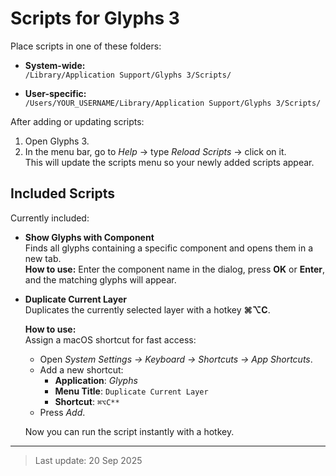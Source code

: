 # Scripts for Glyphs 3

Place scripts in one of these folders:

- **System-wide:**  
  `/Library/Application Support/Glyphs 3/Scripts/`

- **User-specific:**  
  `/Users/YOUR_USERNAME/Library/Application Support/Glyphs 3/Scripts/`

After adding or updating scripts:

1. Open Glyphs 3.
2. In the menu bar, go to *Help* → type *Reload Scripts* → click on it.  
   This will update the scripts menu so your newly added scripts appear.


## Included Scripts

Currently included:

- **Show Glyphs with Component**  
  Finds all glyphs containing a specific component and opens them in a new tab.  
  **How to use:** Enter the component name in the dialog, press **OK** or **Enter**, and the matching glyphs will appear.

- **Duplicate Current Layer**  
  Duplicates the currently selected layer with a hotkey **⌘⌥C**.  

  **How to use:**  
  Assign a macOS shortcut for fast access:  
  - Open *System Settings → Keyboard → Shortcuts → App Shortcuts*.  
  - Add a new shortcut:  
    - **Application**: *Glyphs*  
    - **Menu Title**: `Duplicate Current Layer`  
    - **Shortcut**: `⌘⌥C**` 
  - Press *Add*.  

  Now you can run the script instantly with a hotkey.

---

> Last update: 20 Sep 2025
